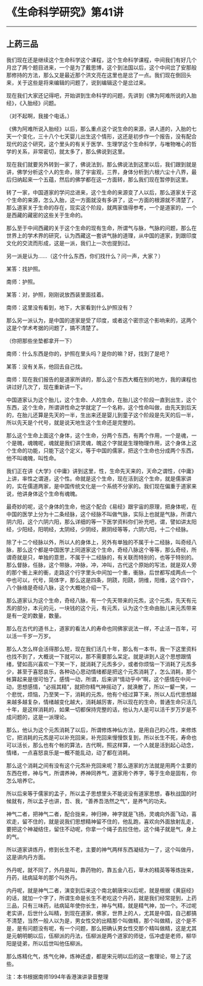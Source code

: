 # 《生命科学研究》第41讲

------

## 上药三品

我们现在还是继续这个生命科学这个课程，这个生命科学课程，中间我们有好几个月岔了两个题目进来，一个是为了戴思博，这个到法国以后，这个中间岔了安那般那修持的方法，那么又是最近那个洪文亮在这里也是岔了一点。我们现在倒回头来，关于这些是将来编辑的问题了，说到编辑这个是岔过来。

现在我们大家还记得吧，开始讲到生命科学的问题，先讲到《佛为阿难所说的入胎经》，《入胎经》问题。

（对不起啊，我接个电话。）

《佛为阿难所说入胎经》以后，那么重点这个说生命的来源，讲人道的，入胎的七天一个变化，三十八个七天婴儿出生这个情形，这还是初步作一个报告，没有配合现代的这个研究，这个里头的有关于医学、生理学这个生命科学，与唯物唯心的哲学的关系，非常密切，就太多了，那么佛说到这里。

现在我们就要另外转到一家了，佛说法到，那么佛说法到这里以后，我们跟到就是讲，佛学分析这个人的生命，除了宇宙观，三界，身体分析到六根六尘十八界，最后归纳起来一个五蕴，然后的佛学都在这一方面转，那么我们现在暂停到这里。

转了一家，中国道家的学问岔进来，这个生命的来源变了人以后，那么道家关于这个生命的来源，怎么入胎，这一方面就没有多讲了，这一方面的根源就不清楚了，那么道家关于生命的存在，现实这个阶段，就两家值得参考，一个是道家的，一个是西藏的藏密的这些关于生命的。

那么至于中间西藏的关于这个生命的现有生命，所谓气与脉，气脉的问题，那么在世界上的学术界的研究，认为西藏这一套讲气脉的道理，从中国的道家，到跟印度文化的交流而形成，这是一派，我们上一次也提到过。

另一派是认为……（这个什么东西，你们找什么？问一声，大家？）

某答：找护照。

南师：护照。

某答：对，护照，刚刚说放西装里面挂着。

南师：这里没有看到，地下，大家看到什么护照没有？

那么另一派认为，是中国的道家是受了印度，或者这个密宗这个影响来的，这两个这是个学术考据的问题了，搞不清楚了。

（你把那些坐垫都拿开一下）

南师：什么东西是你的，护照在里头吗？是你的嘛？好，找到了是吧？

某答：没有关系，他回去自己找。

南师：现在我们报告的是道家所讲的，那么这个东西大概在别的地方，我的课程也讲过好几次了，现在重新讲一下。

中国道家认为这个胎儿，这个生命、人的生命，在胎儿这个阶段一直到出生，这个东西，这个生命，所谓讲性命之学就定了一个名称，这个性命叫做，由先天到后天的，在胎儿还算是先天的一半，生出来还是婴儿到童子这个阶段是先天的后一半，所以先天是个代号，就是说天地生这个生命还是完整的。

那么这个生命上面这个身体，这个生命，分两个东西，有两个作用，一个是魂，一个是魄，魂魄呢，魂就是我们讲灵魂，魄这个字就是生理物理作用，这个身体上这个生命的功能，只能下这个定义，等于中国的儒家，把这个生命也分成两个东西，他不叫魂魄，叫性命。

我们正在讲《大学》《中庸》讲到这里，性，生命先天来的，天命之谓性，《中庸》上讲，率性之谓道，这个性。命就是这个生命，现在活到这个生命，就是儒家讲的，实在儒道两家，是中国传统文化是一个系统不分家的。我们现在偏重于道家来说，他讲身体这个生命有魂魄。

最奇妙的呢，这个身体的生命，他这个配合《易经》跟宇宙的原理，把身体呢，在中国的医学上分为十二条经脉，这个经脉不叫做气脉，实际上也就是气脉，所谓六阴六阳，这个六阴六阳，那么详细的等一下医学资料你们补充吧，谓，譬如讲太阳经，少阳经，阳明经，太阴经，少阴经，厥阴经等等，六阴六阳，十二个经脉。

除了十二个经脉以外，所以人的身体上，另外有单独的不属于十二经脉，叫奇经八脉，那么这个都是中国医学上同道家这个生命，奇经八脉这个等等，那么奇经，所谓奇就是只，单独的意思，不属于十二经脉的，有关联而特别的，也等于特别的。那么督脉，任脉，这个带脉，冲脉，冲，冲叫，古代这个原始的写法，就是双人旁的那个衝上来的衝，走路这个行字里头中间加一个重，衝脉，后世都写成两点一个中也可以，代号，简体字，那么这是四条，阴跷，阳跷，阴维，阳维，这个四个，八个脉络是奇经八脉，这个大概地介绍一下。

那么道家认为这个生命，奇经八脉，有一个先天带来的元炁，这个元炁，先天有元炁的部分，本元的元，一块钱的这个元，有元炁，认为这个生命由胎儿来元炁带来是有一定的数量，数量。

那么在古代的道书上，道家的看法人的寿命也同佛家说法一样，不止活一百年，可以活一千岁一万岁。

那么人怎么样会活得那么短，现在我们活几十年，那么有一本书，我一下这里资料也找不到了，大概说一下就可以，那不需要那么呆定。就是讲到人这个思想跟情绪，譬如高兴喜欢一下笑一下，就消耗了元炁多少，或者你烦恼一下消耗了元炁多少，甚至于喜怒哀乐，各种动心思动情绪都是把这个元炁消耗了，怎么消耗，那个帐算起来是很可怕了。感情一动，所谓，后来讲“情动乎中”啊，这个感情在中间一动，思想感情，“必摇其精”，就把你精气神摇动了，就涣散了，所以一颦一笑，一个悲忧，烦恼，乃至笑一下，消耗的元炁，他有个经过算下来，所以人后代思想越来越多越复杂，情绪越变化越大，消耗越厉害，所以现在的生命，普通生命只活几十年，是这样消耗的，如果一切都保持完整的话，他认为人是可以活千岁万岁是不成问题的，这是一派理论。

那么，他认为这个元炁消耗了以后，所谓修炼神仙方法，是用自己的心性，来修炼它，把消耗的元炁是可以补充回来，补充回来慢慢恢复到，所以长生不死，寿命也可以活长，那么也有个帐的算法，古代啊，照这样算，一个人就是活到起心动念，情绪，一点喜怒哀乐是一概不能乱动，动了都在消耗。

那么这个消耗之间有没有这个元炁补充回来呢？那么道家的方法就是用两个主要的东西在修，神与气，所谓养神，养神同养气，道家用个养字，等于生命是固有，你怎么培养它。

所以后来等于儒家的孟子，所以孟子思想里头不能说没有道家思想，春秋战国的时候就有，所以孟子也讲，吾、我，“善养吾浩然之气”，是养气的功夫。

神气二者，把神气二者，配合拢来，神归神，神字就是飞扬，灵魂向外面飞动，喜欢走，留不住的，就是说我们思想精神留不住的，他乱跑，喜欢向外面放射乱走，要把这个神凝结住，留住不动呢，你拿一个绳子去拉住他，这个绳子就是气，身上的气。

所以道家讲炼丹，修到长生不老，主要的神气两样东西凝结为一了，这个叫做丹，这是讲内丹方面。

外丹呢，就不同了，外丹是叫，靠药物的，靠五金八石，草木的精英等等炼拢来，丹药，祛病延年的那个叫外丹。

内丹呢，就是神气二者，演变到后来这个南北朝唐宋以后呢，就是根据《黄庭经》的话，就加一个字了，所谓生命是长生不老吃这个丹药，就是我们经常提到，上药三品，只有三味药，祛病延年使你长生，神与气精，就是精气神，加一个。不过呢老实讲，后世什么叫精，到现在道家，佛家，世界上的人，尤其是中国，自己都搞不清楚，当然一般人以为是，男女性交的出精那个叫做精，那个叫做精，这个是不是，是有问题没有呢，有一个问题，那么把确认男女性交那个精叫做精，这是尤其是元朝明朝以后，伍柳派的丹法，伍柳派是两个道家的师徒，伍冲虚是老师，柳华阳是徒弟，所以后世叫他伍柳派。

那么炼精化气，炼气化神，炼神还虚，都是宋元明以后的这一套理论，带上了这些。

注：本书根据南师1994年香港演讲录音整理

